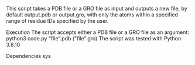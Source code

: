 This script takes a PDB file or a GRO file as input and outputs a new file, by default output.pdb or output.gro, 
with only the atoms within a specified range of residue IDs specified by the user.

Execution
The script accepts either a PDB file or a GRO file as an argument: python3 code.py "file".pdb ("file".gro)
The script was tested with Python 3.8.10

Dependencies
sys
